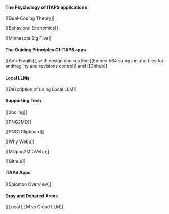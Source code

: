 

#### The Psychology of ITAPS applications

[[Dual-Coding Theory]]

[[Behavioral Economics]]

[[Minnesota Big Five]]

#### The Guiding Principles Of ITAPS apps

 [[Anti-Fragile]], with design choices like [[Embed b64 strings in .md files for antifragility and revisions control]] and [[Github]]

#### Local LLMs

[[Description of using Local LLM]]

#### Supporting Tech

[[docling]]

[[PNG2MD]]

[[PNG2Clipboard]]

[[Why Webp]]

[[MDpng2MDWebp]]

[[Github]]


#### ITAPS Apps

[[Solomon Overview]] 


#### Gray and Debated Areas

[[Local LLM vs Cloud LLM]]




